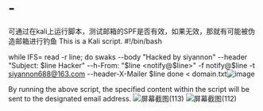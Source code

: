 # -
可通过在kali上运行脚本，测试邮箱的SPF是否有效，如果无效，那就有可能被伪造邮箱进行钓鱼
This is a Kali script.
#!/bin/bash

while IFS= read -r line; do
  swaks --body "Hacked by siyannon" --header "Subject: $line Hacker" --h-From: "$line <notify@$line>" -f notify@$line -t  siyannon688@163.com --header-X-Mailer $line
done < domain.txt![image](https://github.com/siyannon/-/assets/164863911/d86dc509-baaf-4ba1-b862-bc448a4d91fb)

By running the above script, the specified content within the script will be sent to the designated email address.
![屏幕截图(113)](https://github.com/siyannon/-/assets/164863911/fb93ec99-140a-42c5-a960-129b3c416fe5)
![屏幕截图(112)](https://github.com/siyannon/-/assets/164863911/10015c6d-ab6e-4a24-9e26-aa807cda4b46)


